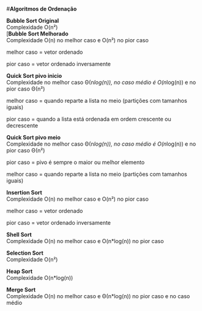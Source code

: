 #<b>Algoritmos de Ordenação</b><br />

<b>Bubble Sort Original</b><br />
 Complexidade O(n²)
<br />
[<b>Bubble Sort Melhorado</b>
<br />
 Complexidade O(n) no melhor caso e O(n²) no pior caso<br />
 <p>melhor caso = vetor ordenado<br />
 <p>pior caso = vetor ordenado inversamente<br />

<b>Quick Sort pivo inicio</b><br />
 Complexidade no melhor caso Θ(n*log(n)), no caso médio é O(n*log(n)) e no pior caso Θ(n²)<br />
 <p>melhor caso = quando reparte a lista no meio (partições com tamanhos iguais)<br />
 <p>pior caso = quando a lista está ordenada em ordem crescente ou decrescente<br />
 
<b>Quick Sort pivo meio</b><br />
 Complexidade no melhor caso Θ(n*log(n)), no caso médio é O(n*log(n)) e no pior caso Θ(n²)<br />
 <p>pior caso = pivo é sempre o maior ou melhor elemento<br />
 <p>melhor caso = quando reparte a lista no meio (partições com tamanhos iguais)<br />

<b>Insertion Sort </b><br />
 Complexidade O(n) no melhor caso e O(n²) no pior caso<br />
 <p>melhor caso = vetor ordenado<br />
 <p>pior caso = vetor ordenado inversamente<br />

<b>Shell Sort</b><br />
 Complexidade O(n) no melhor caso e O(n*log(n)) no pior caso <br />

<b>Selection Sort</b><br />
 Complexidade O(n²)<br />

<b>Heap Sort</b><br />
 Complexidade O(n*log(n))<br />

<b>Merge Sort</b><br />
 Complexidade O(n) no melhor caso e Θ(n*log(n)) no pior caso e no caso médio<br />


